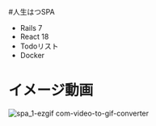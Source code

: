 #人生はつSPA
- Rails 7
- React 18
- Todoリスト
- Docker

# イメージ動画
![spa_1-ezgif com-video-to-gif-converter](https://github.com/torihazi/spa_todo_1/assets/71245205/0704def2-f869-4463-8c05-b8fc424da4b4)
